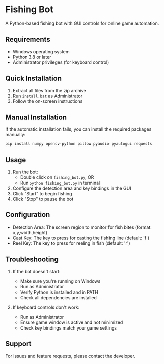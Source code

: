 # Fishing Bot

A Python-based fishing bot with GUI controls for online game automation.

## Requirements

- Windows operating system
- Python 3.8 or later
- Administrator privileges (for keyboard control)

## Quick Installation

1. Extract all files from the zip archive
2. Run `install.bat` as Administrator
3. Follow the on-screen instructions

## Manual Installation

If the automatic installation fails, you can install the required packages manually:

```bash
pip install numpy opencv-python pillow pyaudio pyautogui requests
```

## Usage

1. Run the bot:
   - Double click on `fishing_bot.py`, OR
   - Run `python fishing_bot.py` in terminal
2. Configure the detection area and key bindings in the GUI
3. Click "Start" to begin fishing
4. Click "Stop" to pause the bot

## Configuration

- Detection Area: The screen region to monitor for fish bites (format: x,y,width,height)
- Cast Key: The key to press for casting the fishing line (default: 'f')
- Reel Key: The key to press for reeling in fish (default: 'r')

## Troubleshooting

1. If the bot doesn't start:
   - Make sure you're running on Windows
   - Run as Administrator
   - Verify Python is installed and in PATH
   - Check all dependencies are installed

2. If keyboard controls don't work:
   - Run as Administrator
   - Ensure game window is active and not minimized
   - Check key bindings match your game settings

## Support

For issues and feature requests, please contact the developer.